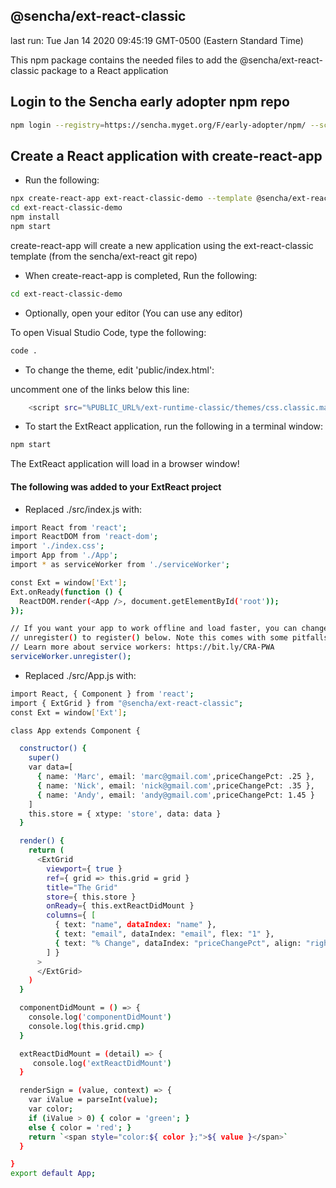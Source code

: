 ## @sencha/ext-react-classic

last run: Tue Jan 14 2020 09:45:19 GMT-0500 (Eastern Standard Time)

This npm package contains the needed files to add the @sencha/ext-react-classic package to a React application

## Login to the Sencha early adopter npm repo

```sh
npm login --registry=https://sencha.myget.org/F/early-adopter/npm/ --scope=@sencha

```

## Create a React application with create-react-app

- Run the following:

```sh
npx create-react-app ext-react-classic-demo --template @sencha/ext-react-classic
cd ext-react-classic-demo
npm install
npm start
```

create-react-app will create a new application using the ext-react-classic template (from the sencha/ext-react git repo)

- When create-react-app is completed, Run the following:

```sh
cd ext-react-classic-demo
```

- Optionally, open your editor (You can use any editor)

To open Visual Studio Code, type the following:

```sh
code .
```

- To change the theme, edit 'public/index.html':

uncomment one of the links below this line:

```sh
    <script src="%PUBLIC_URL%/ext-runtime-classic/themes/css.classic.material.js"></script>
```

- To start the ExtReact application, run the following in a terminal window:

```sh
npm start
```

The ExtReact application will load in a browser window!


#### The following was added to your ExtReact project

- Replaced ./src/index.js with:

```sh
import React from 'react';
import ReactDOM from 'react-dom';
import './index.css';
import App from './App';
import * as serviceWorker from './serviceWorker';

const Ext = window['Ext'];
Ext.onReady(function () {
  ReactDOM.render(<App />, document.getElementById('root'));
});

// If you want your app to work offline and load faster, you can change
// unregister() to register() below. Note this comes with some pitfalls.
// Learn more about service workers: https://bit.ly/CRA-PWA
serviceWorker.unregister();

```

- Replaced ./src/App.js with:

```sh
import React, { Component } from 'react';
import { ExtGrid } from "@sencha/ext-react-classic";
const Ext = window['Ext'];

class App extends Component {

  constructor() {
    super()
    var data=[
      { name: 'Marc', email: 'marc@gmail.com',priceChangePct: .25 },
      { name: 'Nick', email: 'nick@gmail.com',priceChangePct: .35 },
      { name: 'Andy', email: 'andy@gmail.com',priceChangePct: 1.45 }
    ]
    this.store = { xtype: 'store', data: data }
  }

  render() {
    return (
      <ExtGrid
        viewport={ true }
        ref={ grid => this.grid = grid }
        title="The Grid"
        store={ this.store }
        onReady={ this.extReactDidMount }
        columns={ [
          { text: "name", dataIndex: "name" },
          { text: "email", dataIndex: "email", flex: "1" },
          { text: "% Change", dataIndex: "priceChangePct", align: "right", renderer: this.renderSign }
        ] }
      >
      </ExtGrid>
    )
  }

  componentDidMount = () => {
    console.log('componentDidMount')
    console.log(this.grid.cmp)
  }

  extReactDidMount = (detail) => {
     console.log('extReactDidMount')
  }

  renderSign = (value, context) => {
    var iValue = parseInt(value);
    var color;
    if (iValue > 0) { color = 'green'; }
    else { color = 'red'; }
    return `<span style="color:${ color };">${ value }</span>`
  }

}
export default App;

```

